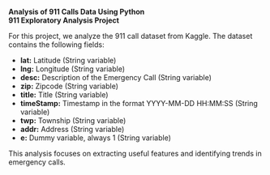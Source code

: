 **Analysis of 911 Calls Data Using Python**  
**911 Exploratory Analysis Project**

For this project, we analyze the 911 call dataset from Kaggle. The dataset contains the following fields:

- **lat:** Latitude (String variable)  
- **lng:** Longitude (String variable)  
- **desc:** Description of the Emergency Call (String variable)  
- **zip:** Zipcode (String variable)  
- **title:** Title (String variable)  
- **timeStamp:** Timestamp in the format YYYY-MM-DD HH:MM:SS (String variable)  
- **twp:** Township (String variable)  
- **addr:** Address (String variable)  
- **e:** Dummy variable, always 1 (String variable)  

This analysis focuses on extracting useful features and identifying trends in emergency calls.
